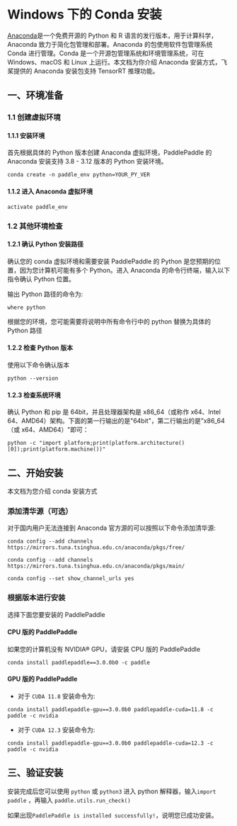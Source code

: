 # Windows 下的 Conda 安装

[Anaconda](https://www.anaconda.com/)是一个免费开源的 Python 和 R 语言的发行版本，用于计算科学，Anaconda 致力于简化包管理和部署。Anaconda 的包使用软件包管理系统 Conda 进行管理。Conda 是一个开源包管理系统和环境管理系统，可在 Windows、macOS 和 Linux 上运行。本文档为你介绍 Anaconda 安装方式，飞桨提供的 Anaconda 安装包支持 TensorRT 推理功能。

## 一、环境准备


### 1.1 创建虚拟环境

#### 1.1.1 安装环境

首先根据具体的 Python 版本创建 Anaconda 虚拟环境，PaddlePaddle 的 Anaconda 安装支持 3.8 - 3.12 版本的 Python 安装环境。

```
conda create -n paddle_env python=YOUR_PY_VER
```


#### 1.1.2 进入 Anaconda 虚拟环境

```
activate paddle_env
```



### 1.2 其他环境检查

#### 1.2.1 确认 Python 安装路径

确认您的 conda 虚拟环境和需要安装 PaddlePaddle 的 Python 是您预期的位置，因为您计算机可能有多个 Python。进入 Anaconda 的命令行终端，输入以下指令确认 Python 位置。

输出 Python 路径的命令为:

```
where python
```


根据您的环境，您可能需要将说明中所有命令行中的 python 替换为具体的 Python 路径



#### 1.2.2 检查 Python 版本

使用以下命令确认版本

```
python --version
```



#### 1.2.3 检查系统环境

确认 Python 和 pip 是 64bit，并且处理器架构是 x86_64（或称作 x64、Intel 64、AMD64）架构。下面的第一行输出的是"64bit"，第二行输出的是"x86_64（或 x64、AMD64）"即可：


```
python -c "import platform;print(platform.architecture()[0]);print(platform.machine())"
```



## 二、开始安装

本文档为您介绍 conda 安装方式

### 添加清华源（可选）

对于国内用户无法连接到 Anaconda 官方源的可以按照以下命令添加清华源:

  ```
  conda config --add channels https://mirrors.tuna.tsinghua.edu.cn/anaconda/pkgs/free/
  ```
  ```
  conda config --add channels https://mirrors.tuna.tsinghua.edu.cn/anaconda/pkgs/main/
  ```
  ```
  conda config --set show_channel_urls yes
  ```


### 根据版本进行安装

选择下面您要安装的 PaddlePaddle


#### CPU 版的 PaddlePaddle

如果您的计算机没有 NVIDIA® GPU，请安装 CPU 版的 PaddlePaddle


```
conda install paddlepaddle==3.0.0b0 -c paddle
```


#### GPU 版的 PaddlePaddle


*  对于 `CUDA 11.8` 安装命令为:

  ```
  conda install paddlepaddle-gpu==3.0.0b0 paddlepaddle-cuda=11.8 -c paddle -c nvidia
  ```

*  对于 `CUDA 12.3` 安装命令为:

  ```
  conda install paddlepaddle-gpu==3.0.0b0 paddlepaddle-cuda=12.3 -c paddle -c nvidia
  ```


## **三、验证安装**

安装完成后您可以使用 `python` 或 `python3` 进入 python 解释器，输入`import paddle` ，再输入
 `paddle.utils.run_check()`

如果出现`PaddlePaddle is installed successfully!`，说明您已成功安装。
